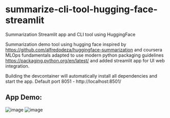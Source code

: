 # summarize-cli-tool-hugging-face-streamlit
Summarization Streamlit app and CLI tool using HuggingFace


Summarization demo tool using hugging face inspired by https://github.com/alfredodeza/huggingface-summarization and coursera MLOps fundamentals adapted to use modern python packaging guidelines 
https://packaging.python.org/en/latest/ and added streamlit app for UI web integration. 

Building the devcontainer will automatically install all dependencies and start the app.
Default port 8051 - http://localhost:8501/

## App Demo:
![image](https://github.com/user-attachments/assets/fcc69625-b00c-4663-b6ac-846baa7320d6)
![image](https://github.com/user-attachments/assets/e03a9d9a-088f-415b-94cb-19698623cc6d)

